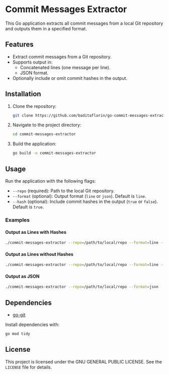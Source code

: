 # Commit Messages Extractor

This Go application extracts all commit messages from a local Git repository and outputs them in a specified format.

## Features
- Extract commit messages from a Git repository.
- Supports output in:
    - Concatenated lines (one message per line).
    - JSON format.
- Optionally include or omit commit hashes in the output.

## Installation

1. Clone the repository:
   ```bash
   git clone https://github.com/baditaflorin/go-commit-messages-extractor.git
   ```

2. Navigate to the project directory:
   ```bash
   cd commit-messages-extractor
   ```

3. Build the application:
   ```bash
   go build -o commit-messages-extractor
   ```

## Usage

Run the application with the following flags:

- `--repo` (required): Path to the local Git repository.
- `--format` (optional): Output format (`line` or `json`). Default is `line`.
- `--hash` (optional): Include commit hashes in the output (`true` or `false`). Default is `true`.

### Examples

#### Output as Lines with Hashes
```bash
./commit-messages-extractor --repo=/path/to/local/repo --format=line --hash=true
```

#### Output as Lines without Hashes
```bash
./commit-messages-extractor --repo=/path/to/local/repo --format=line --hash=false
```

#### Output as JSON
```bash
./commit-messages-extractor --repo=/path/to/local/repo --format=json
```

## Dependencies
- [go-git](https://pkg.go.dev/github.com/go-git/go-git/v5)

Install dependencies with:
```bash
go mod tidy
```

## License

This project is licensed under the GNU GENERAL PUBLIC LICENSE. See the `LICENSE` file for details.
